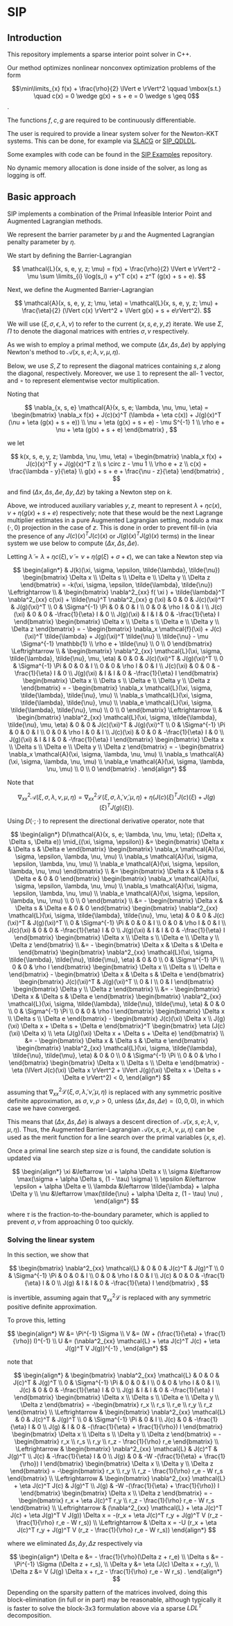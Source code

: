 # SIP

## Introduction

This repository implements a sparse interior point solver in C++.

Our method optimizes nonlinear nonconvex optimization problems of the form

$$\min\limits_{x} f(x) + \frac{\rho}{2} \lVert e \rVert^2 \qquad \mbox{s.t.}
  \quad c(x) = 0 \wedge g(x) + s + e = 0 \wedge s \geq 0$$.

The functions $f, c, g$ are required to be continuously differentiable.

The user is required to provide a linear system solver for the Newton-KKT systems.
This can be done, for example via
[SLACG](https://github.com/joaospinto/slacg)
or
[SIP_QDLDL](https://github.com/joaospinto/sip_qdldl).

Some examples with code can be found in the
[SIP Examples](https://github.com/joaospinto/sip_examples) repository.

No dynamic memory allocation is done inside of the solver, as long as logging is off.


## Basic approach

SIP implements a combination of the Primal Infeasible Interior Point and
Augmented Lagrangian methods.

We represent the barrier parameter by $\mu$ and the Augmented Lagrangian
penalty parameter by $\eta$.

We start by defining the Barrier-Lagrangian

$$
\mathcal{L}(x, s, e, y, z; \mu) =
f(x) + \frac{\rho}{2} \lVert e \rVert^2 - \mu \sum \limits_{i} \log(s_i) +
y^T c(x) + z^T (g(x) + s + e).
$$

Next, we define the Augmented Barrier-Lagrangian

$$
\mathcal{A}(x, s, e, y, z; \mu, \eta) = \mathcal{L}(x, s, e, y, z; \mu) +
\frac{\eta}{2} (\lVert c(x) \rVert^2 + \lVert g(x) + s + e\rVert^2).
$$

We will use $(\xi, \sigma, \epsilon, \lambda, \nu)$ to refer to
the current $(x, s, e, y, z)$ iterate. We use $\Sigma, \Pi$ to denote
the diagonal matrices with entries $\sigma, \nu$ respectively.

As we wish to employ a primal method, we compute $(\Delta x, \Delta s, \Delta e)$
by applying Newton's method to $\mathcal{A}(x, s, e; \lambda, \nu, \mu, \eta)$.

Below, we use $S, Z$ to represent the diagonal matrices containing $s, z$
along the diagonal, respectively. Moreover, we use $\mathbb{1}$ to represent
the all- $1$ vector, and $\circ$ to represent elementwise vector multiplication.

Noting that

$$
\nabla_{x, s, e} \mathcal{A}(x, s, e; \lambda, \nu, \mu, \eta) =
\begin{bmatrix}
\nabla_x f(x) + J(c)(x)^T (\lambda + \eta c(x)) + J(g)(x)^T (\nu + \eta (g(x) + s + e)) \\
\nu + \eta (g(x) + s + e) - \mu S^{-1} 1 \\
\rho e + \nu + \eta (g(x) + s + e)
\end{bmatrix} ,
$$

we let

$$
k(x, s, e, y, z; \lambda, \nu, \mu, \eta) =
\begin{bmatrix}
\nabla_x f(x) + J(c)(x)^T y + J(g)(x)^T z \\
s \circ z - \mu 1 \\
\rho e + z \\
c(x) + \frac{\lambda - y}{\eta} \\
g(x) + s + e + \frac{\nu - z}{\eta}
\end{bmatrix} ,
$$

and find $(\Delta x, \Delta s, \Delta e, \Delta y, \Delta z)$ by taking a Newton step on $k$.

Above, we introduced auxiliary variables $y, z$, meant to represent
$\lambda + \eta c(x), \nu + \eta (g(x) + s + e)$ respectively; note that these would
be the next Lagrange multiplier estimates in a pure Augmented Lagrangian setting,
modulo a $\max(\cdot, 0)$ projection in the case of $z$.
This is done in order to prevent fill-in (via the presence of any
$J(c)(x)^T J(c)(x)$ or $J(g)(x)^T J(g)(x)$ terms) in the linear system we use
below to compute $(\Delta x, \Delta s, \Delta e)$.

Letting $\tilde{\lambda} = \lambda + \eta c(\xi), \tilde{\nu} = \nu + \eta (g(\xi) + \sigma + \epsilon)$,
we can take a Newton step via

$$
\begin{align*}
& J(k)(\xi, \sigma, \epsilon, \tilde{\lambda}, \tilde{\nu})
\begin{bmatrix}
\Delta x \\
\Delta s \\
\Delta e \\
\Delta y \\
\Delta z
\end{bmatrix} =
-k(\xi, \sigma, \epsilon, \tilde{\lambda}, \tilde{\nu})
\Leftrightarrow \\
& \begin{bmatrix}
  \nabla^2_{xx} f( \xi ) + \tilde{\lambda}^T \nabla^2_{xx} c(\xi) + \tilde{\nu}^T \nabla^2_{xx} g (\xi) & 0 & 0 & J(c)(\xi)^T & J(g)(\xi)^T \\
  0 & \Sigma^{-1} \Pi & 0 & 0 & I \\
  0 & 0 & \rho I & 0 & I \\
  J(c)(\xi) & 0 & 0 & -\frac{1}{\eta} I & 0 \\
  J(g)(\xi) & I & I & 0 & -\frac{1}{\eta} I
  \end{bmatrix}
\begin{bmatrix}
\Delta x \\
\Delta s \\
\Delta e \\
\Delta y \\
\Delta z
\end{bmatrix}
= - \begin{bmatrix}
    \nabla_x \mathcal{f}(\xi) + J(c)(\xi)^T \tilde{\lambda} + J(g)(\xi)^T \tilde{\nu} \\
    \tilde{\nu} - \mu \Sigma^{-1} \mathbb{1} \\
    \rho e + \tilde{\nu} \\
    0 \\
    0
    \end{bmatrix} \Leftrightarrow \\
& \begin{bmatrix}
  \nabla^2_{xx} \mathcal{L}(\xi, \sigma, \tilde{\lambda}, \tilde{\nu}, \mu, \eta) & 0 & 0 & J(c)(\xi)^T & J(g)(\xi)^T \\
  0 & \Sigma^{-1} \Pi & 0 & 0 & I \\
  0 & 0 & \rho I & 0 & I \\
  J(c)(\xi) & 0 & 0 & -\frac{1}{\eta} I & 0 \\
  J(g)(\xi) & I & I & 0 & -\frac{1}{\eta} I
  \end{bmatrix}
\begin{bmatrix}
\Delta x \\
\Delta s \\
\Delta e \\
\Delta y \\
\Delta z
\end{bmatrix}
= - \begin{bmatrix}
    \nabla_x \mathcal{L}(\xi, \sigma, \tilde{\lambda}, \tilde{\nu}, \mu) \\
    \nabla_s \mathcal{L}(\xi, \sigma, \tilde{\lambda}, \tilde{\nu}, \mu) \\
    \nabla_e \mathcal{L}(\xi, \sigma, \tilde{\lambda}, \tilde{\nu}, \mu) \\
    0 \\
    0
    \end{bmatrix} \Leftrightarrow \\
& \begin{bmatrix}
  \nabla^2_{xx} \mathcal{L}(\xi, \sigma, \tilde{\lambda}, \tilde{\nu}, \mu, \eta) & 0 & 0 & J(c)(\xi)^T & J(g)(\xi)^T \\
  0 & \Sigma^{-1} \Pi & 0 & 0 & I \\
  0 & 0 & \rho I & 0 & I \\
  J(c)(\xi) & 0 & 0 & -\frac{1}{\eta} I & 0 \\
  J(g)(\xi) & I & I & 0 & -\frac{1}{\eta} I
  \end{bmatrix}
\begin{bmatrix}
\Delta x \\
\Delta s \\
\Delta e \\
\Delta y \\
\Delta z
\end{bmatrix}
= - \begin{bmatrix}
    \nabla_x \mathcal{A}(\xi, \sigma, \lambda, \nu, \mu) \\
    \nabla_s \mathcal{A}(\xi, \sigma, \lambda, \nu, \mu) \\
    \nabla_e \mathcal{A}(\xi, \sigma, \lambda, \nu, \mu) \\
    0 \\
    0
    \end{bmatrix} .
\end{align*}
$$

Note that

$$
\nabla^2_{xx} \mathcal{A}(\xi, \sigma, \lambda, \nu, \mu, \eta)
= \nabla^2_{xx} \mathcal{L}(\xi, \sigma, \tilde{\lambda}, \tilde{\nu}, \mu, \eta) +
\eta (J(c)(\xi)^T J(c)(\xi) + J(g)(\xi)^T J(g)(\xi)).
$$

Using $D( \cdot ; \cdot )$ to represent the directional derivative operator, note that

$$
\begin{align*} 
D(\mathcal{A}(x, s, e; \lambda, \nu, \mu, \eta); (\Delta x, \Delta s, \Delta e)) \mid_{(\xi, \sigma, \epsilon)} &=
\begin{bmatrix}
\Delta x & \Delta s & \Delta e
\end{bmatrix}
\begin{bmatrix}
\nabla_x \mathcal{A}(\xi, \sigma, \epsilon, \lambda, \nu, \mu) \\
\nabla_s \mathcal{A}(\xi, \sigma, \epsilon, \lambda, \nu, \mu) \\
\nabla_e \mathcal{A}(\xi, \sigma, \epsilon, \lambda, \nu, \mu)
\end{bmatrix} \\
&= \begin{bmatrix}
   \Delta x & \Delta s & \Delta e & 0 & 0
   \end{bmatrix}
\begin{bmatrix}
\nabla_x \mathcal{A}(\xi, \sigma, \epsilon, \lambda, \nu, \mu) \\
\nabla_s \mathcal{A}(\xi, \sigma, \epsilon, \lambda, \nu, \mu) \\
\nabla_e \mathcal{A}(\xi, \sigma, \epsilon, \lambda, \nu, \mu) \\
0 \\
0
\end{bmatrix} \\
&= - \begin{bmatrix}
     \Delta x & \Delta s & \Delta e & 0 & 0
     \end{bmatrix}
\begin{bmatrix}
\nabla^2_{xx} \mathcal{L}(\xi, \sigma, \tilde{\lambda}, \tilde{\nu}, \mu, \eta) & 0 & 0 & J(c)(\xi)^T & J(g)(\xi)^T \\
0 & \Sigma^{-1} \Pi & 0 & 0 & I \\
0 & 0 & \rho I & 0 & I \\
J(c)(\xi) & 0 & 0 & -\frac{1}{\eta} I & 0 \\
J(g)(\xi) & I & I & 0 & -\frac{1}{\eta} I
\end{bmatrix}
\begin{bmatrix}
\Delta x \\
\Delta s \\
\Delta e \\
\Delta y \\
\Delta z
\end{bmatrix} \\
&= - \begin{bmatrix}
     \Delta x & \Delta s & \Delta e
     \end{bmatrix} 
\begin{bmatrix}
\nabla^2_{xx} \mathcal{L}(\xi, \sigma, \tilde{\lambda}, \tilde{\nu}, \tilde{\mu}, \eta) & 0 & 0 \\
0 & \Sigma^{-1} \Pi \\
0 & 0 & \rho I
\end{bmatrix}
\begin{bmatrix}
\Delta x \\
\Delta s \\
\Delta e
\end{bmatrix} -
\begin{bmatrix}
\Delta x & \Delta s & \Delta e
\end{bmatrix}
\begin{bmatrix}
J(c)(\xi)^T & J(g)(\xi)^T \\
0 & I \\
0 & I
\end{bmatrix}
\begin{bmatrix}
\Delta y \\
\Delta z
\end{bmatrix} \\
&= - \begin{bmatrix}
     \Delta x & \Delta s & \Delta e
     \end{bmatrix} 
\begin{bmatrix}
\nabla^2_{xx} \mathcal{L}(\xi, \sigma, \tilde{\lambda}, \tilde{\nu}, \tilde{\mu}, \eta) & 0 & 0 \\
0 & \Sigma^{-1} \Pi \\
0 & 0 & \rho I
\end{bmatrix}
\begin{bmatrix}
\Delta x \\
\Delta s \\
\Delta e
\end{bmatrix} -
\begin{bmatrix}
J(c)(\xi) \Delta x \\
J(g)(\xi) \Delta x + \Delta s + \Delta e
\end{bmatrix}^T
\begin{bmatrix}
\eta (J(c)(\xi) \Delta x) \\
\eta (J(g)(\xi) \Delta x + \Delta s + \Delta e)
\end{bmatrix} \\
&= - \begin{bmatrix}
     \Delta x & \Delta s & \Delta e
     \end{bmatrix} 
\begin{bmatrix}
\nabla^2_{xx} \mathcal{L}(\xi, \sigma, \tilde{\lambda}, \tilde{\nu}, \tilde{\mu}, \eta) & 0 & 0 \\
0 & \Sigma^{-1} \Pi \\
0 & 0 & \rho I
\end{bmatrix}
\begin{bmatrix}
\Delta x \\
\Delta s \\
\Delta e
\end{bmatrix} -
\eta (\lVert J(c)(\xi) \Delta x \rVert^2 + \lVert J(g)(\xi) \Delta x + \Delta s + \Delta e \rVert^2) < 0,
\end{align*}
$$

assuming that $\nabla^2_{xx} \mathcal{L}(\xi, \sigma, \tilde{\lambda}, \tilde{\nu}, \mu, \eta)$
is replaced with any symmetric positive definite approximation, as $\sigma, \nu, \rho > 0$,
unless $(\Delta x, \Delta s, \Delta e) = (0, 0, 0)$, in which case we have converged.

This means that $(\Delta x, \Delta s, \Delta e)$ is always a descent direction
of $\mathcal{A}(x, s, e; \lambda, \nu, \mu, \eta)$.
Thus, the Augmented Barrier-Lagrangian $\mathcal{A}(x, s, e; \lambda, \nu, \mu, \eta)$
can be used as the merit function for a line search over the primal variables $(x, s, e)$.

Once a primal line search step size $\alpha$ is found, the candidate solution
is updated via

$$
\begin{align*}
\xi &\leftarrow \xi + \alpha \Delta x \\
\sigma &\leftarrow \max(\sigma + \alpha \Delta s, (1 - \tau) \sigma) \\
\epsilon &\leftarrow \epsilon + \alpha \Delta e \\
\lambda &\leftarrow \tilde{\lambda} + \alpha \Delta y \\
\nu &\leftarrow \max(\tilde{\nu} + \alpha \Delta z, (1 - \tau) \nu) ,
\end{align*}
$$

where $\tau$ is the fraction-to-the-boundary parameter, which is applied to
prevent $\sigma, \nu$ from approaching $0$ too quickly.

### Solving the linear system

In this section, we show that 

$$ \begin{bmatrix}
   \nabla^2_{xx} \mathcal{L} & 0 & 0 & J(c)^T & J(g)^T \\
   0 & \Sigma^{-1} \Pi & 0 & 0 & I \\
   0 & 0 & \rho I & 0 & I \\
   J(c) & 0 & 0 & -\frac{1}{\eta} I & 0 \\
   J(g) & I & I & 0 & -\frac{1}{\eta} I
   \end{bmatrix} , $$

is invertible, assuming again that $\nabla^2_{xx} \mathcal{L}$ is replaced
with any symmetric positive definite approximation.

To prove this, letting

$$
\begin{align*} 
W &= \Pi^{-1} \Sigma \\
V &= (W + (\frac{1}{\eta} + \frac{1}{\rho}) I)^{-1} \\
U &= (\nabla^2_{xx} \mathcal{L} + \eta J(c)^T J(c) + \eta J(g)^T V J(g))^{-1} ,
\end{align*} 
$$

note that

$$
\begin{align*} 
& \begin{bmatrix}
  \nabla^2_{xx} \mathcal{L} & 0 & 0 & J(c)^T & J(g)^T \\
  0 & \Sigma^{-1} \Pi & 0 & 0 & I \\
   0 & 0 & \rho I & 0 & I \\
  J(c) & 0 & 0 & -\frac{1}{\eta} I & 0 \\
  J(g) & I & I & 0 & -\frac{1}{\eta} I
  \end{bmatrix}
  \begin{bmatrix}
  \Delta x \\
  \Delta s \\
  \Delta e \\
  \Delta y \\
  \Delta z
  \end{bmatrix} =
  -\begin{bmatrix}
   r_x \\
   r_s \\
   r_e \\
   r_y \\
   r_z
   \end{bmatrix} \\
\Leftrightarrow
& \begin{bmatrix}
  \nabla^2_{xx} \mathcal{L} & 0 & J(c)^T & J(g)^T \\
  0 & \Sigma^{-1} \Pi & 0 & I \\
  J(c) & 0 & -\frac{1}{\eta} I & 0 \\
  J(g) & I & 0 & -(\frac{1}{\eta} + \frac{1}{\rho}) I
  \end{bmatrix}
  \begin{bmatrix}
  \Delta x \\
  \Delta s \\
  \Delta y \\
  \Delta z
  \end{bmatrix} =
  -\begin{bmatrix}
   r_x \\
   r_s \\
   r_y \\
   r_z - \frac{1}{\rho} r_e
   \end{bmatrix} \\
\Leftrightarrow
& \begin{bmatrix}
  \nabla^2_{xx} \mathcal{L} & J(c)^T & J(g)^T \\
  J(c) & -\frac{1}{\eta} I & 0 \\
  J(g) & 0 & -W -(\frac{1}{\eta} + \frac{1}{\rho}) I
  \end{bmatrix}
  \begin{bmatrix}
  \Delta x \\
  \Delta y \\
  \Delta z
  \end{bmatrix} =
  -\begin{bmatrix}
   r_x \\
   r_y \\
   r_z - \frac{1}{\rho} r_e - W r_s
   \end{bmatrix} \\
\Leftrightarrow
& \begin{bmatrix}
  \nabla^2_{xx} \mathcal{L} + \eta J(c)^T J(c) & J(g)^T \\
  J(g) & -W -(\frac{1}{\eta} + \frac{1}{\rho}) I
  \end{bmatrix}
  \begin{bmatrix}
  \Delta x \\
  \Delta z
  \end{bmatrix} =
  -\begin{bmatrix}
   r_x + \eta J(c)^T r_y \\
   r_z - \frac{1}{\rho} r_e - W r_s
   \end{bmatrix} \\
\Leftrightarrow
& (\nabla^2_{xx} \mathcal{L} + \eta J(c)^T J(c) + \eta J(g)^T V J(g)) \Delta x =
   -(r_x + \eta J(c)^T r_y + J(g)^T V (r_z - \frac{1}{\rho} r_e - W r_s)) \\
\Leftrightarrow
& \Delta x =
   -U (r_x + \eta J(c)^T r_y + J(g)^T V (r_z - \frac{1}{\rho} r_e - W r_s))
\end{align*} 
$$

where we eliminated $\Delta s, \Delta y, \Delta z$ respectively via

$$
\begin{align*}
\Delta e &= - \frac{1}{\rho}(\Delta z + r_e) \\
\Delta s &= -\Pi^{-1} \Sigma (\Delta z + r_s), \\
\Delta y &= \eta (J(c) \Delta x + r_y), \\
\Delta z &= V (J(g) \Delta x + r_z - \frac{1}{\rho} r_e - W r_s) .
\end{align*} 
$$

Depending on the sparsity pattern of the matrices involved,
doing this block-elimination (in full or in part) may be reasonable,
although typically it is faster to solve the block-3x3 formulation above
via a sparse $L D L^T$ decomposition.
